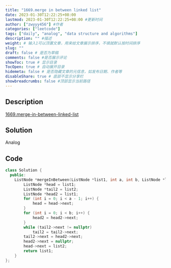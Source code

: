 ```yaml
---
title: "1669.merge in between linked list"
date: 2023-01-30T12:22:25+08:00
lastmod: 2023-01-30T12:22:25+08:00 #更新时间
author: ["zwyyy456"] #作者
categories: ["leetcode"]
tags: ["daily", "analog", "data structure and algorithms"]
description: "" #描述
weight: # 输入1可以顶置文章，用来给文章展示排序，不填就默认按时间排序
slug: ""
draft: false # 是否为草稿
comments: false #是否展示评论
showToc: true # 显示目录
TocOpen: true # 自动展开目录
hidemeta: false # 是否隐藏文章的元信息，如发布日期、作者等
disableShare: true # 底部不显示分享栏
showbreadcrumbs: false #顶部显示当前路径
---
```

## Description
[1669.merge-in-between-linked-list](https://leetcode.com/problems/merge-in-between-linked-lists/)

## Solution
Analog

## Code
```cpp
class Solution {
  public:
    ListNode *mergeInBetween(ListNode *list1, int a, int b, ListNode *list2) {
        ListNode *head = list1;
        ListNode *tail2 = list2;
        ListNode *head2 = list1;
        for (int i = 0; i < a - 1; i++) {
            head = head->next;
        }
        for (int i = 0; i < b; i++) {
            head2 = head2->next;
        }
        while (tail2->next != nullptr)
            tail2 = tail2->next;
        tail2->next = head2->next;
        head2->next = nullptr;
        head->next = list2;
        return list1;
    }
};
```

